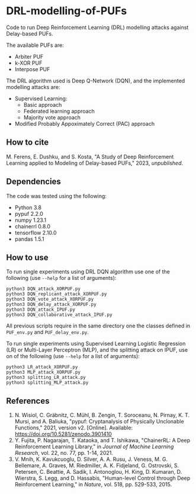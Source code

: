 # DRL-modelling-of-PUFs

Code to run Deep Reinforcement Learning (DRL) modelling attacks against Delay-based PUFs.

The available PUFs are:
 - Arbiter PUF
 - k-XOR PUF
 - Interpose PUF

The DRL algorithm used is Deep Q-Network (DQN), and the implemented modelling attacks are:
 - Supervised Learning:
   * Basic approach
   * Federated learning approach
   * Majority vote approach
 - Modified Probably Appoximately Correct (PAC) approach

## How to cite

M. Ferens, E. Dushku, and S. Kosta, "A Study of Deep Reinforcement Learning applied to Modeling of Delay-based PUFs," 2023, *unpublished*.

## Dependencies

The code was tested using the following:
 - Python 3.8
 - pypuf 2.2.0
 - numpy 1.23.1
 - chainerrl 0.8.0
 - tensorflow 2.10.0
 - pandas 1.5.1

## How to use

To run single experiments using DRL DQN algorithm use one of the following (use `--help` for a list of arguments):
```
python3 DQN_attack_XORPUF.py
python3 DQN_replicant_attack_XORPUF.py
python3 DQN_vote_attack_XORPUF.py
python3 DQN_delay_attack_XORPUF.py
python3 DQN_attack_IPUF.py
python3 DQN_collaborative_attack_IPUF.py
```
All previous scripts require in the same directory one the classes defined in `PUF_env.py` and `PUF_delay_env.py`.

To run single experiments using Supervised Learning Logistic Regression (LR) or Multi-Layer Perceptron (MLP), and the splitting attack on IPUF, use on of the following (use `--help` for a list of arguments):
```
python3 LR_attack_XORPUF.py
python3 MLP_attack_XORPUF.py
python3 splitting_LR_attack.py
python3 splitting_MLP_attack.py
```

## References

1. N. Wisiol, C. Gräbnitz, C. Mühl, B. Zengin, T. Soroceanu, N. Pirnay, K. T. Mursi, and A. Baliuka, "pypuf: Cryptanalysis of Physically Unclonable Functions," 2021, version v2. [Online]. Available: https://doi.org/10.5281/zenodo.3901410
2. Y. Fujita, P. Nagarajan, T. Kataoka, and T. Ishikawa, "ChainerRL: A Deep Reinforcement Learning Library," in *Journal of Machine Learning Research*, vol. 22, no. 77, pp. 1-14, 2021.
3. V. Mnih, K. Kavukcuoglu, D. Silver, A. A. Rusu, J. Veness, M. G. Bellemare, A. Graves, M. Riedmiller, A. K. Fidjeland, G. Ostrovski, S. Petersen, C. Beattie, A. Sadik, I. Antonoglou, H. King, D. Kumaran, D. Wierstra, S. Legg, and D. Hassabis, "Human-level Control through Deep Reinforcement Learning," in *Nature*, vol. 518, pp. 529-533, 2015.

